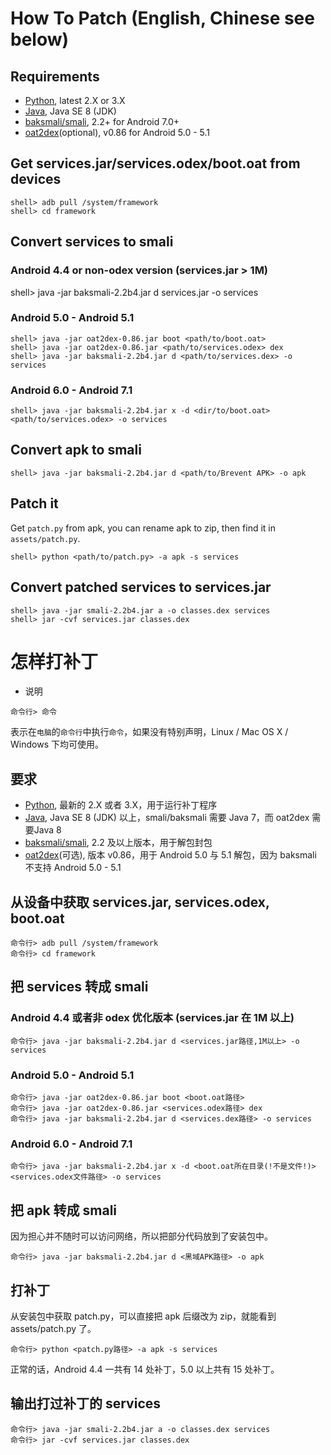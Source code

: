 # How To Patch (English, Chinese see below)

## Requirements

- [Python][python], latest 2.X or 3.X
- [Java][javase], Java SE 8 (JDK)
- [baksmali/smali][smali], 2.2+ for Android 7.0+
- [oat2dex][oat2dex](optional), v0.86 for Android 5.0 - 5.1

## Get services.jar/services.odex/boot.oat from devices

```
shell> adb pull /system/framework
shell> cd framework
```

## Convert services to smali

### Android 4.4 or non-odex version (services.jar > 1M)
shell> java -jar baksmali-2.2b4.jar d services.jar -o services

### Android 5.0 - Android 5.1
```
shell> java -jar oat2dex-0.86.jar boot <path/to/boot.oat>
shell> java -jar oat2dex-0.86.jar <path/to/services.odex> dex
shell> java -jar baksmali-2.2b4.jar d <path/to/services.dex> -o services
```

### Android 6.0 - Android 7.1

```
shell> java -jar baksmali-2.2b4.jar x -d <dir/to/boot.oat> <path/to/services.odex> -o services
```

## Convert apk to smali

```
shell> java -jar baksmali-2.2b4.jar d <path/to/Brevent APK> -o apk
```

## Patch it

Get `patch.py` from apk, you can rename apk to zip, then find it in `assets/patch.py`.
```
shell> python <path/to/patch.py> -a apk -s services
```

## Convert patched services to services.jar
```
shell> java -jar smali-2.2b4.jar a -o classes.dex services
shell> jar -cvf services.jar classes.dex
```

# 怎样打补丁

* 说明

```
命令行> 命令
```

表示在`电脑`的`命令行`中执行`命令`，如果没有特别声明，Linux / Mac OS X / Windows 下均可使用。

## 要求

- [Python][python], 最新的 2.X 或者 3.X，用于运行补丁程序
- [Java][javase], Java SE 8 (JDK) 以上，smali/baksmali 需要 Java 7，而 oat2dex 需要Java 8
- [baksmali/smali][smali], 2.2 及以上版本，用于解包封包
- [oat2dex][oat2dex](可选), 版本 v0.86，用于 Android 5.0 与 5.1 解包，因为 baksmali 不支持 Android 5.0 - 5.1

## 从设备中获取 services.jar, services.odex, boot.oat

```
命令行> adb pull /system/framework
命令行> cd framework
```

## 把 services 转成 smali

### Android 4.4 或者非 odex 优化版本 (services.jar 在 1M 以上)

```
命令行> java -jar baksmali-2.2b4.jar d <services.jar路径,1M以上> -o services
```

### Android 5.0 - Android 5.1

```
命令行> java -jar oat2dex-0.86.jar boot <boot.oat路径>
命令行> java -jar oat2dex-0.86.jar <services.odex路径> dex
命令行> java -jar baksmali-2.2b4.jar d <services.dex路径> -o services
```

### Android 6.0 - Android 7.1

```
命令行> java -jar baksmali-2.2b4.jar x -d <boot.oat所在目录(!不是文件!)> <services.odex文件路径> -o services
```

## 把 apk 转成 smali

因为担心并不随时可以访问网络，所以把部分代码放到了安装包中。

```
命令行> java -jar baksmali-2.2b4.jar d <黑域APK路径> -o apk
```

## 打补丁

从安装包中获取 patch.py，可以直接把 apk 后缀改为 zip，就能看到 assets/patch.py 了。

```
命令行> python <patch.py路径> -a apk -s services
```

正常的话，Android 4.4 一共有 14 处补丁，5.0 以上共有 15 处补丁。

## 输出打过补丁的 services

```
命令行> java -jar smali-2.2b4.jar a -o classes.dex services
命令行> jar -cvf services.jar classes.dex
```

[javase]: http://www.oracle.com/technetwork/java/javase/downloads/index.html
[python]: https://www.python.org/downloads/
[smali]: https://bitbucket.org/JesusFreke/smali/downloads
[oat2dex]: https://github.com/testwhat/SmaliEx/releases
